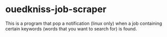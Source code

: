 # ouedkniss-job-scraper
This is a program that pop a notification (linux only) when a job containing certain keywords (words that you want to search for) is found.
